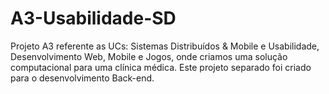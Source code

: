 # A3-Usabilidade-SD
Projeto A3 referente as UCs: Sistemas Distribuídos &amp; Mobile e Usabilidade, Desenvolvimento Web, Mobile e Jogos, onde criamos uma solução computacional para uma clínica médica. Este projeto separado foi criado para o desenvolvimento Back-end.
